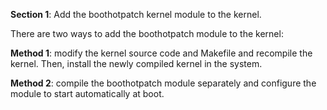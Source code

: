 **Section 1**: Add the boothotpatch kernel module to the kernel.

There are two ways to add the boothotpatch module to the kernel:

  **Method 1**: modify the kernel source code and Makefile and recompile the kernel. Then, install the newly compiled kernel in the system.

  **Method 2**: compile the boothotpatch module separately and configure the module to start automatically at boot.

